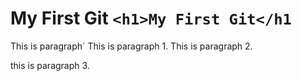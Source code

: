 # My First Git `<h1>My First Git</h1`

<p>This is paragraph`
This is paragraph 1.
This is paragraph 2.

this is paragraph 3.
